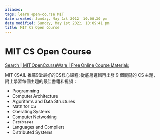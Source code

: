 ```yaml
---
aliases: 
tags: learn open-course MIT
date created: Sunday, May 1st 2022, 10:08:30 pm
date modified: Sunday, May 1st 2022, 10:09:41 pm
title: MIT CS Open Course
---
```


# MIT CS Open Course

[Search | MIT OpenCourseWare | Free Online Course Materials](https://ocw.mit.edu/search/?d=Electrical%20Engineering%20and%20Computer%20Science&s=department_course_numbers.sort_coursenum&fbclid=IwAR2s5JbtLFubgArz3DvhjUsumIFWP8ByG5Vhm2nOApK5cgMqZRLLxasisic)

MIT CSAIL 推薦9堂最好的CS核心課程: 從底層邏輯再出發
9 個關鍵的 CS 主題，附上學習每個主題的最佳書籍和視頻：
- Programming
- Computer Architecture
- Algorithms and Data Structures
- Math for CS
- Operating Systems
- Computer Networking
- Databases
- Languages and Compilers
- Distributed Systems
